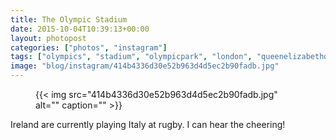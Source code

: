 ```yaml
---
title: The Olympic Stadium
date: 2015-10-04T10:39:13+00:00
layout: photopost
categories: ["photos", "instagram"]
tags: ["olympics", "stadium", "olympicpark", "london", "queenelizabetholympicpark", "rugby", "rugbyworldcup"]
image: "blog/instagram/414b4336d30e52b963d4d5ec2b90fadb.jpg"
---
```


<figure class="photo photo--square">
  {{< img src="414b4336d30e52b963d4d5ec2b90fadb.jpg" alt="" caption="" >}}

</figure>

Ireland are currently playing Italy at rugby. I can hear the cheering!
